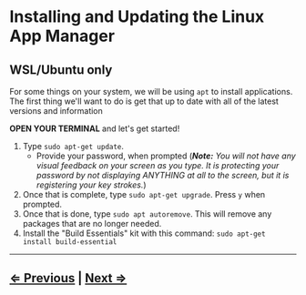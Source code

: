 # Installing and Updating the Linux App Manager

## WSL/Ubuntu only

For some things on your system, we will be using `apt` to install applications. The first thing we'll want to do is get that up to date with all of the latest versions and information

**OPEN YOUR TERMINAL** and let's get started!

1. Type `sudo apt-get update`.
   - Provide your password, when prompted (***Note:*** *You will not have any visual feedback on your screen as you type. It is protecting your password by not displaying ANYTHING at all to the screen, but it is registering your key strokes.*)
1. Once that is complete, type `sudo apt-get upgrade`. Press `y` when prompted.
1. Once that is done, type `sudo apt autoremove`. This will remove any packages that are no longer needed.
1. Install the "Build Essentials" kit with this command: `sudo apt-get install build-essential`

---

## [⇐ Previous](./1-environment.md) | [Next ⇒](./3-homebrew.md)
